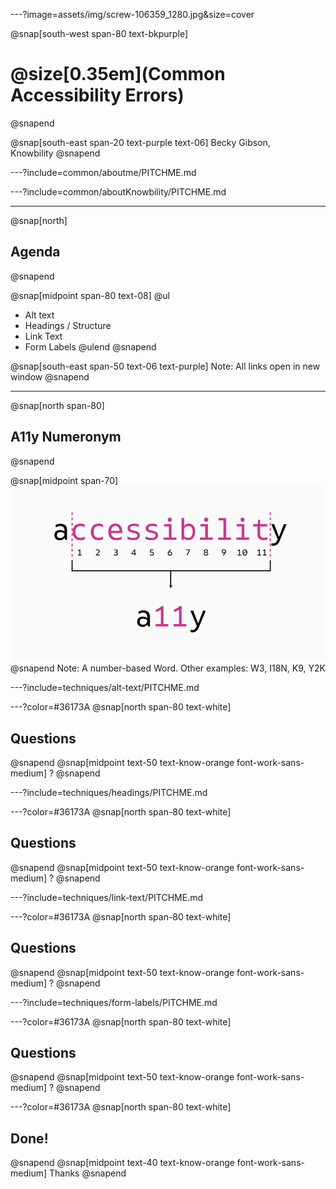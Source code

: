 ---?image=assets/img/screw-106359_1280.jpg&size=cover

@snap[south-west span-80 text-bkpurple]
# @size[0.35em](Common Accessibility Errors)
@snapend


@snap[south-east span-20 text-purple text-06]
Becky Gibson,<br>Knowbility
@snapend

---?include=common/aboutme/PITCHME.md

---?include=common/aboutKnowbility/PITCHME.md

---
@snap[north]
## Agenda
@snapend

@snap[midpoint span-80 text-08]
@ul[](false)
- Alt text
- Headings / Structure
- Link Text
- Form Labels
@ulend
@snapend

@snap[south-east span-50 text-06 text-purple]
Note: All links open in new window
@snapend

---
@snap[north span-80]
## A11y Numeronym
@snapend

@snap[midpoint span-70]
![a plus 11 letters plus y represents accessibility](/assets/img/a11y-numeronym.png)
@snapend
Note: A number-based Word. Other examples: W3, I18N, K9, Y2K

---?include=techniques/alt-text/PITCHME.md

---?color=#36173A
@snap[north span-80 text-white]
## Questions
@snapend
@snap[midpoint text-50 text-know-orange font-work-sans-medium]
?
@snapend

---?include=techniques/headings/PITCHME.md

---?color=#36173A
@snap[north span-80 text-white]
## Questions
@snapend
@snap[midpoint text-50 text-know-orange font-work-sans-medium]
?
@snapend

---?include=techniques/link-text/PITCHME.md

---?color=#36173A
@snap[north span-80 text-white]
## Questions
@snapend
@snap[midpoint text-50 text-know-orange font-work-sans-medium]
?
@snapend

---?include=techniques/form-labels/PITCHME.md


---?color=#36173A
@snap[north span-80 text-white]
## Questions
@snapend
@snap[midpoint text-50 text-know-orange font-work-sans-medium]
?
@snapend


---?color=#36173A
@snap[north span-80 text-white]
## Done!
@snapend
@snap[midpoint text-40 text-know-orange font-work-sans-medium]
Thanks
@snapend

